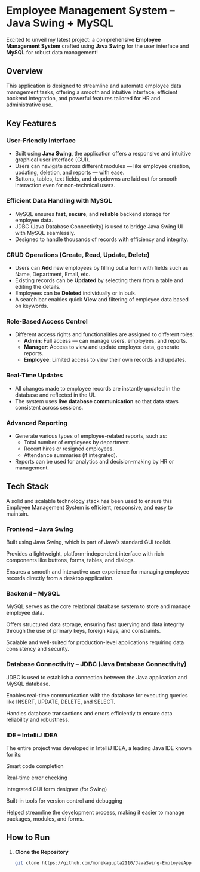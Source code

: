 # Employee Management System – Java Swing + MySQL

Excited to unveil my latest project: a comprehensive **Employee Management System** crafted using **Java Swing** for the user interface and **MySQL** for robust data management!

## Overview

This application is designed to streamline and automate employee data management tasks, offering a smooth and intuitive interface, efficient backend integration, and powerful features tailored for HR and administrative use.

## Key Features

### User-Friendly Interface
- Built using **Java Swing**, the application offers a responsive and intuitive graphical user interface (GUI).
- Users can navigate across different modules — like employee creation, updating, deletion, and reports — with ease.
- Buttons, tables, text fields, and dropdowns are laid out for smooth interaction even for non-technical users.

### Efficient Data Handling with MySQL
- MySQL ensures **fast**, **secure**, and **reliable** backend storage for employee data.
- JDBC (Java Database Connectivity) is used to bridge Java Swing UI with MySQL seamlessly.
- Designed to handle thousands of records with efficiency and integrity.

### CRUD Operations (Create, Read, Update, Delete)
- Users can **Add** new employees by filling out a form with fields such as Name, Department, Email, etc.
- Existing records can be **Updated** by selecting them from a table and editing the details.
- Employees can be **Deleted** individually or in bulk.
- A search bar enables quick **View** and filtering of employee data based on keywords.

### Role-Based Access Control
- Different access rights and functionalities are assigned to different roles:
  - **Admin**: Full access — can manage users, employees, and reports.
  - **Manager**: Access to view and update employee data, generate reports.
  - **Employee**: Limited access to view their own records and updates.

### Real-Time Updates
- All changes made to employee records are instantly updated in the database and reflected in the UI.
- The system uses **live database communication** so that data stays consistent across sessions.

### Advanced Reporting
- Generate various types of employee-related reports, such as:
  - Total number of employees by department.
  - Recent hires or resigned employees.
  - Attendance summaries (if integrated).
- Reports can be used for analytics and decision-making by HR or management.


## Tech Stack

A solid and scalable technology stack has been used to ensure this Employee Management System is efficient, responsive, and easy to maintain.

### Frontend – Java Swing
Built using Java Swing, which is part of Java’s standard GUI toolkit.

Provides a lightweight, platform-independent interface with rich components like buttons, forms, tables, and dialogs.

Ensures a smooth and interactive user experience for managing employee records directly from a desktop application.

### Backend – MySQL
MySQL serves as the core relational database system to store and manage employee data.

Offers structured data storage, ensuring fast querying and data integrity through the use of primary keys, foreign keys, and constraints.

Scalable and well-suited for production-level applications requiring data consistency and security.

### Database Connectivity – JDBC (Java Database Connectivity)
JDBC is used to establish a connection between the Java application and MySQL database.

Enables real-time communication with the database for executing queries like INSERT, UPDATE, DELETE, and SELECT.

Handles database transactions and errors efficiently to ensure data reliability and robustness.

### IDE – IntelliJ IDEA
The entire project was developed in IntelliJ IDEA, a leading Java IDE known for its:

Smart code completion

Real-time error checking

Integrated GUI form designer (for Swing)

Built-in tools for version control and debugging

Helped streamline the development process, making it easier to manage packages, modules, and forms.

## How to Run

1. **Clone the Repository**
   ```bash
   git clone https://github.com/monikagupta2110/JavaSwing-EmployeeApp
